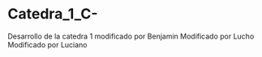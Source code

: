 # Catedra_1_C-
Desarrollo de la catedra 1
modificado por Benjamin
Modificado por Lucho
Modificado por Luciano
